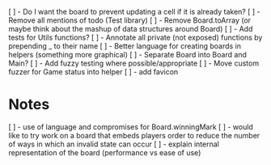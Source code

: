[ ] - Do I want the board to prevent updating a cell if it is already taken?
[ ] - Remove all mentions of todo (Test library)
[ ] - Remove Board.toArray (or maybe think about the mashup of data structures around Board)
[ ] - Add tests for Utils functions?
[ ] - Annotate all private (not exposed) functions by prepending _ to their name
[ ] - Better language for creating boards in helpers (something more graphical)
[ ] - Separate Board into Board and Main?
[ ] - Add fuzzy testing where possible/appropriate
[ ] - Move custom fuzzer for Game status into helper
[ ] - add favicon





# Notes

[ ] - use of language and compromises for Board.winningMark
[ ] - would like to try work on a board that embeds players order to reduce the number of ways in which an invalid state can occur
[ ] - explain internal representation of the board (performance vs ease of use)

